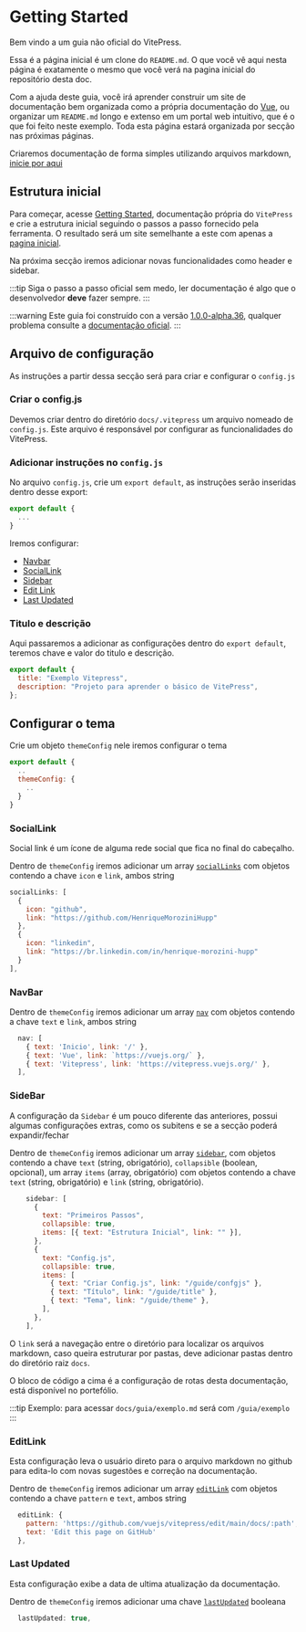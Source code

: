 # Getting Started

Bem vindo a um guia não oficial do VitePress.

Essa é a página inicial é um clone do `README.md`.
O que você vê aqui nesta página é exatamente o mesmo que você verá na pagina inicial do repositório desta doc.

Com a ajuda deste guia, você irá aprender construir um site de documentação bem organizada como a própria documentação do [Vue](https://vuejs.org/), ou organizar um `README.md` longo e extenso em um portal web intuitivo, que é o que foi feito neste exemplo. Toda esta página estará organizada por secção nas próximas páginas.

Criaremos documentação de forma simples utilizando arquivos markdown, [inicie por aqui](/started/started)

## Estrutura inicial

Para começar, acesse [Getting Started](https://vitepress.vuejs.org/guide/getting-started), documentação própria do `VitePress` e crie a estrutura inicial seguindo o passos a passo fornecido pela ferramenta.
O resultado será um site semelhante a este com apenas a [pagina inicial](/).

Na próxima secção iremos adicionar novas funcionalidades como header e sidebar.

:::tip
Siga o passo a passo oficial sem medo, ler documentação é algo que o desenvolvedor **deve** fazer sempre.
:::

:::warning
Este guia foi construído con a versão [1.0.0-alpha.36](https://github.com/vuejs/vitepress/blob/main/CHANGELOG.md#100-alpha35-2023-01-03), qualquer problema consulte a [documentação oficial](https://vitepress.vuejs.org/).
:::

## Arquivo de configuração

As instruções a partir dessa secção será para criar e configurar o `config.js`

### Criar o config.js

Devemos criar dentro do diretório `docs/.vitepress` um arquivo nomeado de `config.js`.
Este arquivo é responsável por configurar as funcionalidades do VitePress.

### Adicionar instruções no `config.js`

No arquivo `config.js`, crie um `export default`, as instruções serão inseridas dentro desse export:

```js
export default {
  ...
}
```

Iremos configurar:

- [Navbar](https://vitepress.vuejs.org/guide/theme-nav)
- [SocialLink](https://vitepress.vuejs.org/config/theme-configs#sociallinks)
- [Sidebar](https://vitepress.vuejs.org/guide/theme-sidebar)
- [Edit Link](https://vitepress.vuejs.org/guide/theme-edit-link)
- [Last Updated](https://vitepress.vuejs.org/guide/theme-last-updated)

### Titulo e descrição

Aqui passaremos a adicionar as configurações dentro do `export default`, teremos chave e valor do titulo e descrição.

```js
export default {
  title: "Exemplo Vitepress",
  description: "Projeto para aprender o básico de VitePress",
};
```

## Configurar o tema

Crie um objeto `themeConfig` nele iremos configurar o tema

```js
export default {
  ..
  themeConfig: {
    ..
  }
}
```

### SocialLink

Social link é um ícone de alguma rede social que fica no final do cabeçalho.

Dentro de `themeConfig` iremos adicionar um array [`socialLinks`](https://vitepress.vuejs.org/config/theme-configs#sociallinks) com objetos contendo a chave `icon` e `link`, ambos string

```js
socialLinks: [
  {
    icon: "github",
    link: "https://github.com/HenriqueMoroziniHupp"
  },
  {
    icon: "linkedin",
    link: "https://br.linkedin.com/in/henrique-morozini-hupp"
  }
],
```

### NavBar

Dentro de `themeConfig` iremos adicionar um array [`nav`](https://vitepress.vuejs.org/guide/theme-nav) com objetos contendo a chave `text` e `link`, ambos string

```js
  nav: [
    { text: 'Inicio', link: '/' },
    { text: 'Vue', link: `https://vuejs.org/` },
    { text: 'Vitepress', link: 'https://vitepress.vuejs.org/' },
  ],
```

### SideBar

A configuração da `Sidebar` é um pouco diferente das anteriores, possui algumas configurações extras, como os subitens e se a secção poderá expandir/fechar

Dentro de `themeConfig` iremos adicionar um array [`sidebar`](https://vitepress.vuejs.org/guide/theme-sidebar), com objetos contendo a chave `text` (string, obrigatório), `collapsible` (boolean, opcional), um array `items` (array, obrigatório) com objetos contendo a chave `text` (string, obrigatório) e `link` (string, obrigatório).

```js
    sidebar: [
      {
        text: "Primeiros Passos",
        collapsible: true,
        items: [{ text: "Estrutura Inicial", link: "" }],
      },
      {
        text: "Config.js",
        collapsible: true,
        items: [
          { text: "Criar Config.js", link: "/guide/confgjs" },
          { text: "Título", link: "/guide/title" },
          { text: "Tema", link: "/guide/theme" },
        ],
      },
    ],
```

O `link` será a navegação entre o diretório para localizar os arquivos markdown, caso queira estruturar por pastas, deve adicionar pastas dentro do diretório raiz `docs`.

O bloco de código a cima é a configuração de rotas desta documentação, está disponível no portefólio.

:::tip
Exemplo: para acessar `docs/guia/exemplo.md` será com `/guia/exemplo`
:::

### EditLink

Esta configuração leva o usuário direto para o arquivo markdown no github para edita-lo com novas sugestões e correção na documentação.

Dentro de `themeConfig` iremos adicionar um array [`editLink`](https://vitepress.vuejs.org/guide/theme-edit-link) com objetos contendo a chave `pattern` e `text`, ambos string

```js
  editLink: {
    pattern: 'https://github.com/vuejs/vitepress/edit/main/docs/:path',
    text: 'Edit this page on GitHub'
  },
```

### Last Updated

Esta configuração exibe a data de ultima atualização da documentação.

Dentro de `themeConfig` iremos adicionar uma chave [`lastUpdated`](https://vitepress.vuejs.org/guide/theme-last-updated) booleana

```js
  lastUpdated: true,
```
